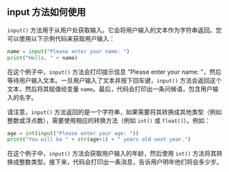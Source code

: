 ## input 方法如何使用

`input()` 方法用于从用户处获取输入。它会将用户输入的文本作为字符串返回。您可以使用以下示例代码来获取用户输入：

```python
name = input("Please enter your name: ")
print("Hello, " + name)
```

在这个例子中，`input()` 方法会打印提示信息 "Please enter your name: "，然后等待用户输入文本。一旦用户输入了文本并按下回车键，`input()` 方法会返回这个文本，然后将其赋值给变量 `name`。最后，代码会打印出一条问候语，包含用户输入的名字。

请注意，`input()` 方法返回的是一个字符串，如果需要将其转换成其他类型（例如整数或浮点数），需要使用相应的转换方法（例如 `int()` 或 `float()`）。例如：

```python
age = int(input("Please enter your age: "))
print("You will be " + str(age+1) + " years old next year.")
```

在这个例子中，`input()` 方法会获取用户输入的年龄，然后使用 `int()` 方法将其转换成整数类型。接下来，代码会打印出一条消息，告诉用户明年他们将会多少岁。